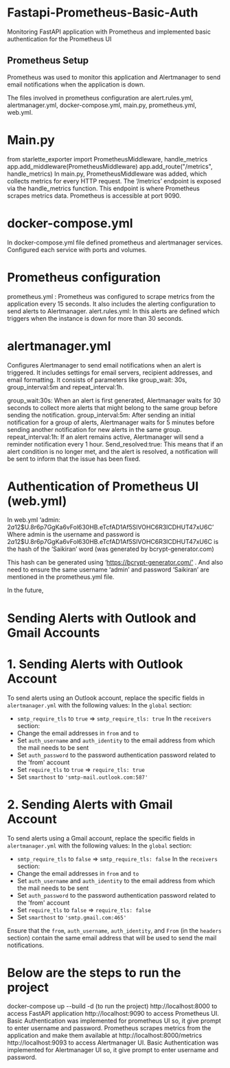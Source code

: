 # Fastapi-Prometheus-Basic-Auth
Monitoring FastAPI application with Prometheus and implemented basic authentication for the Prometheus UI
## Prometheus Setup ##
Prometheus was used to monitor this application and Alertmanager to send email notifications when the application is down.

The files involved in prometheus configuration are alert.rules.yml, alertmanager.yml, docker-compose.yml, main.py, prometheus.yml, web.yml. 

# Main.py

from starlette_exporter import PrometheusMiddleware, handle_metrics
app.add_middleware(PrometheusMiddleware) 
app.add_route("/metrics", handle_metrics)
In main.py, PrometheusMiddleware was added, which collects metrics for every HTTP request. The ‘/metrics’ endpoint is exposed via the handle_metrics function. This endpoint is where Prometheus scrapes metrics data.
Prometheus is accessible at port 9090. 

# docker-compose.yml 

In docker-compose.yml file defined prometheus and alertmanager services. Configured each service with ports and volumes. 

# Prometheus configuration 

prometheus.yml :  Prometheus was configured  to scrape metrics from the application every 15 seconds. It also includes the alerting configuration to send alerts to Alertmanager.
alert.rules.yml: In this alerts are defined which triggers when the instance is down for more than 30 seconds.

#  alertmanager.yml 

Configures Alertmanager to send email notifications when an alert is triggered. It includes settings for email servers, recipient addresses, and email formatting. It consists of parameters like group_wait: 30s, group_interval:5m and repeat_interval:1h.

group_wait:30s: When an alert is first generated, Alertmanager waits for 30 seconds to collect more alerts that might belong to the same group before sending the notification. 
group_interval:5m: After sending an initial notification for a group of alerts, Alertmanager waits for 5 minutes before sending another notification for new alerts in the same group.
repeat_interval:1h: If an alert remains active, Alertmanager will send a reminder notification every 1 hour.
Send_resolved:true: This means that if an alert condition is no longer met, and the alert is resolved, a notification will be sent to inform that the issue has been fixed.

# Authentication of Prometheus UI (web.yml)
In  web.yml ‘admin: $2a$12$U.8r6p7GgKa6vFol630HB.eTcfAD1Af5SlVOHC6R3lCDHUT47xU6C’
Where admin is the username and password is $2a$12$U.8r6p7GgKa6vFol630HB.eTcfAD1Af5SlVOHC6R3lCDHUT47xU6C is the hash of the ‘Saikiran’ word (was generated by bcrypt-generator.com)

This hash can be generated using ‘https://bcrypt-generator.com/’ . And also need to ensure the same username ‘admin’ and password ‘Saikiran’ are mentioned in the prometheus.yml file. 

In the future, 
# Sending Alerts with Outlook and Gmail Accounts
# 1. Sending Alerts with Outlook Account
To send alerts using an Outlook account, replace the specific fields in `alertmanager.yml` with the following values:
In the `global` section:
- `smtp_require_tls` to `true` => `smtp_require_tls: true`
In the `receivers` section:
- Change the email addresses in `from` and `to`
- Set `auth_username` and `auth_identity` to the email address from which the mail needs to be sent
- Set `auth_password` to the password authentication password related to the 'from' account
- Set `require_tls` to `true` => `require_tls: true`
- Set `smarthost` to `'smtp-mail.outlook.com:587'`
# 2. Sending Alerts with Gmail Account
To send alerts using a Gmail account, replace the specific fields in `alertmanager.yml` with the following values:
In the `global` section:
- `smtp_require_tls` to `false` => `smtp_require_tls: false`
In the `receivers` section:
- Change the email addresses in `from` and `to`
- Set `auth_username` and `auth_identity` to the email address from which the mail needs to be sent
- Set `auth_password` to the password authentication password related to the 'from' account
- Set `require_tls` to `false` => `require_tls: false`
- Set `smarthost` to `'smtp.gmail.com:465'`

Ensure that the `from`, `auth_username`, `auth_identity`, and `From` (in the `headers` section) contain the same email address that will be used to send the mail notifications.

# Below are the steps to run the project
docker-compose up --build -d   (to run the project)
http://localhost:8000 to access FastAPI application
http://localhost:9090 to access Prometheus UI. Basic Authentication was implemented for prometheus UI so, it give prompt to enter username and password. 
Prometheus scrapes metrics from the application and make them available at http://localhost:8000/metrics 
http://localhost:9093 to access Alertmanager UI. Basic Authentication was implemented for Alertmanager UI so, it give prompt to enter username and password. 
